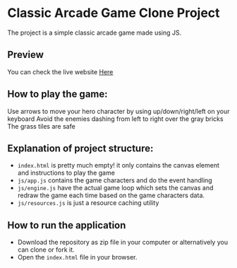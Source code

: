 # Classic Arcade Game Clone Project

The project is a simple classic arcade game made using JS. 


## Preview
You can check the live website [Here](https://hajahmedm.github.io/Resturant-Reviews/)  

## How to play the game:
Use arrows to move your hero character by using up/down/right/left on your keyboard
Avoid the enemies dashing from left to right over the gray bricks
The grass tiles are safe

## Explanation of project structure:
- `index.html` is pretty much empty! it only contains the canvas element and instructions to play the game
- `js/app.js` contains the game characters and do the event handling
- `js/engine.js` have the actual game loop which sets the canvas and redraw the game each time based on the game characters data. 
- `js/resources.js` is just a resource caching utility

## How to run the application
- Download the repository as zip file in your computer or alternatively you can clone or fork it.
- Open the `index.html` file in your browser.
